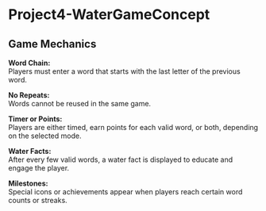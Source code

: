 # Project4-WaterGameConcept

## **Game Mechanics**

**Word Chain:**  
Players must enter a word that starts with the last letter of the previous word.

**No Repeats:**  
Words cannot be reused in the same game.

**Timer or Points:**  
Players are either timed, earn points for each valid word, or both, depending on the selected mode.

**Water Facts:**  
After every few valid words, a water fact is displayed to educate and engage the player.

**Milestones:**  
Special icons or achievements appear when players reach certain word counts or streaks.
